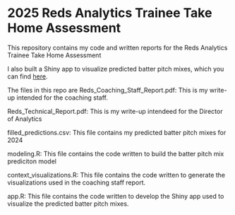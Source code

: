 # 2025 Reds Analytics Trainee Take Home Assessment

This repository contains my code and written reports for the Reds Analytics Trainee Take Home Assessment

I also built a Shiny app to visualize predicted batter pitch mixes, which you can find [here](https://mxb878-daniel-galper.shinyapps.io/pitch_mix_app/).

The files in this repo are
Reds_Coaching_Staff_Report.pdf: This is my write-up intended for the coaching staff.

Reds_Technical_Report.pdf: This is my write-up intendeed for the Director of Analytics

filled_predictions.csv: This file contains my predicted batter pitch mixes for 2024

modeling.R: This file contains the code written to build the batter pitch mix prediciton model

context_visualizations.R: This file contains the code written to generate the visualizations used in the coaching staff report.

app.R: This file contains the code written to develop the Shiny app used to visualize the predicted batter pitch mixes.



